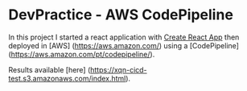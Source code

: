 # DevPractice - AWS CodePipeline

In this project I started a react application with [Create React App](https://github.com/facebook/create-react-app) then deployed in [AWS] (https://aws.amazon.com/) using a [CodePipeline] (https://aws.amazon.com/pt/codepipeline/).

Results available [here] (https://xqn-cicd-test.s3.amazonaws.com/index.html).